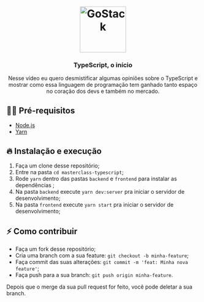 <h1 align="center">
  <img alt="GoStack" src="https://rocketseat-cdn.s3-sa-east-1.amazonaws.com/masterclass.png" width="120px" />
</h1>

<h3 align="center">
  TypeScript, o início
</h3>

<p align="center">Nesse vídeo eu quero desmistificar algumas opiniões sobre o TypeScript e mostrar como essa linguagem de programação tem ganhado tanto espaço no coração dos devs e também no mercado.</p>

## ✋🏻 Pré-requisitos

- [Node.js](https://nodejs.org/en/)
- [Yarn](https://yarnpkg.com/pt-BR/docs/install)

## 🔥 Instalação e execução

1. Faça um clone desse repositório;
2. Entre na pasta `cd masterclass-typescript`;
3. Rode `yarn` dentro das pastas `backend` e `frontend` para instalar as dependências ;
4. Na pasta `backend` execute `yarn dev:server` pra iniciar o servidor de desenvolvimento;
5. Na pasta `frontend` execute `yarn start` pra iniciar o servidor de desenvolvimento;

## ⚡️ Como contribuir

- Faça um fork desse repositório;
- Cria uma branch com a sua feature: `git checkout -b minha-feature`;
- Faça commit das suas alterações: `git commit -m 'feat: Minha nova feature'`;
- Faça push para a sua branch: `git push origin minha-feature`.

Depois que o merge da sua pull request for feito, você pode deletar a sua branch.

